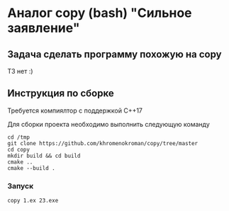 # Аналог copy (bash) "Сильное заявление"

## Задача сделать программу похожую на copy

ТЗ нет :)

## Инструкция по сборке

Требуется компиялтор с поддержкой C++17

Для сборки проекта необходимо выполнить следующую команду
```
cd /tmp
git clone https://github.com/khromenokroman/copy/tree/master
cd copy
mkdir build && cd build
cmake ..
cmake --build .
```

### Запуск

```
copy 1.ex 23.exe
```
